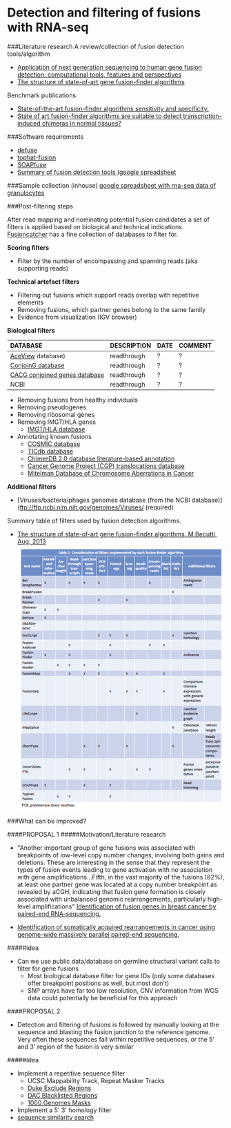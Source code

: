 Detection and filtering of fusions with RNA-seq
====================================================

###Literature research
A review/collection of fusion detection tools/algorithm 
+ [Application of next generation sequencing to human gene fusion detection: computational tools, features and perspectives](http://bib.oxfordjournals.org/content/14/4/506)
+ [The structure of state-of-art gene fusion-finder algorithms](https://www.oapublishinglondon.com/article/617)

Benchmark publications
+ [State-of-the-art fusion-finder algorithms sensitivity and specificity.](http://www.ncbi.nlm.nih.gov/pubmed/23555082)
+ [State of art fusion-finder algorithms are suitable to detect transcription-induced chimeras in normal tissues?](http://www.ncbi.nlm.nih.gov/pubmed/23815381)

###Software requirements
+ [defuse](http://sourceforge.net/projects/defuse/)
+ [tophat-fusion](http://ccb.jhu.edu/software/tophat/fusion_index.html)
+ [SOAPfuse](http://soap.genomics.org.cn/soapfuse.html)
+ [Summary of fusion detection tools (google spreadsheet](https://docs.google.com/spreadsheet/ccc?key=0ArsHWemp6jw_dGlheGZwT21ONjl0WW9VYVEwWEpyYUE#gid=2)

###Sample collection (inhouse)
[google spreadsheet with rna-seq data of granulocytes](linktospreadsheet)

###Post-filtering steps

After read mapping and nominating potential fusion candidates a set of filters is applied based on biological and technical indications. [Fusioncatcher](https://code.google.com/p/fusioncatcher/wiki/Manual#3.3_-_Genomic_Databases) has a fine collection of databases to filter for.

**Scoring filters**
+ Filter by the number of encompassing and spanning reads (aka supporting reads)

**Technical artefact filters**
+ Filtering out fusions which support reads overlap with repetitive elements
+ Removing fusions, which partner genes belong to the same family
+ Evidence from visualization (IGV browser)

**Biological filters**

| DATABASE                  | DESCRIPTION                 | DATE   | COMMENT |
| :------------------------ |:----------------------------|:-------|:--------|
| [AceView](http://www.ncbi.nlm.nih.gov/IEB/Research/Acembly/index.html?human) database)|  readthrough  |   ?     | ? |
| [ConjoinG database](http://metasystems.riken.jp/conjoing/) | readthrough |  ? | ? |
| [CACG conjoined genes database](http://cgc.kribb.re.kr/map/) | readthrough | ? | ? | 
| NCBI | readthrough | ? |  ? |


+ Removing fusions from healthy individuals
+ Removing pseudogenes
+ Removing ribosomal genes
+ Removing IMGT/HLA genes
  + [IMGT/HLA database](http://www.ebi.ac.uk/ipd/imgt/hla/)
+ Annotating known fusions
  + [COSMIC database](http://cancer.sanger.ac.uk/cancergenome/projects/cosmic/)
  + [TICdb database](http://www.unav.es/genetica/TICdb/)
  + [ChimerDB 2.0 database literature-based annotation](http://ercsb.ewha.ac.kr/FusionGene/)
  + [Cancer Genome Project (CGP) translocations database](http://www.sanger.ac.uk/genetics/CGP/Census/)
  + [Mitelman Database of Chromosome Aberrations in Cancer](http://cgap.nci.nih.gov/Chromosomes/Mitelman.)

**Additional filters**
+ [Viruses/bacteria/phages genomes database (from the NCBI database)](ftp://ftp.ncbi.nlm.nih.gov/genomes/Viruses/ (required)

Summary table of filters used by fusion detection algorithms.
+ [The structure of state-of-art gene fusion-finder algorithms. M.Becutti, Aug, 2013](https://www.oapublishinglondon.com/article/617)
![image](../img/filters.png)

###What can be improved?

####PROPOSAL 1
#####Motivation/Literature research
+ "Another important group of gene fusions was associated with breakpoints of low-level copy number changes, involving both gains and deletions. These are interesting in the sense that they represent the types of fusion events leading to gene activation with no association with gene amplifications...Fifth, in the vast majority of the fusions (82%), at least one partner gene was located at a copy number breakpoint as revealed by aCGH, indicating that fusion gene formation is closely associated with unbalanced genomic rearrangements, particularly high-level amplifications" [Identification of fusion genes in breast cancer by paired-end RNA-sequencing.](http://genomebiology.com/content/12/1/R6)

+ [Identification of somatically acquired rearrangements in cancer using genome-wide massively parallel paired-end sequencing.](http://www.nature.com/ng/journal/v40/n6/fig_tab/ng.128_F3.html)


#####Idea
+ Can we use public data/database on germline structural variant calls to filter for gene fusions
  + Most biological database filter for gene IDs (only some databases offer breakpoint positions as well, but most don't)
  + SNP arrays have far too low resolution, CNV information from WGS data could potentially be beneficial for this approach

####PROPOSAL 2
+ Detection and filtering of fusions is followed by manually looking at the sequence and blasting the fusion junction to the reference genome. Very often these sequences fall within repetitive sequences, or the 5' and 3' region of the fusion is very similar

#####Idea
  + Implement a repetitive sequence filter
    + UCSC Mappability Track, Repeat Masker Tracks 
    + [Duke Exclude Regions](http://hgdownload.cse.ucsc.edu/goldenPath/hg18/encodeDCC/wgEncodeMapability/) 
    + [DAC Blacklisted Regions](http://hgwdev.cse.ucsc.edu/cgi-bin/hgFileUi?db=hg19&g=wgEncodeMapability)
    + [1000 Genomes Masks](http://www.1000genomes.org/announcements/genome-accessibility-information-now-available-1000-genomes-browser-2012-09-06)
  + Implement a 5' 3' homology filter
  + [sequence similarity search](http://www.ebi.ac.uk/Tools/sss/)


